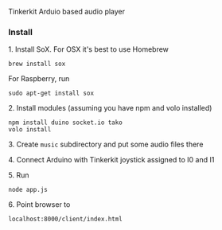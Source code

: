 Tinkerkit Arduio based audio player

### Install 

1\. Install SoX. For OSX it's best to use Homebrew

```
brew install sox
```

For Raspberry, run

```
sudo apt-get install sox
```

2\. Install modules (assuming you have npm and volo installed)

```
npm install duino socket.io tako
volo install
```

3\. Create ```music``` subdirectory and put some audio files there

4\. Connect Arduino with Tinkerkit joystick assigned to I0 and I1

5\. Run

```
node app.js
```

6\. Point browser to

```
localhost:8000/client/index.html
```


